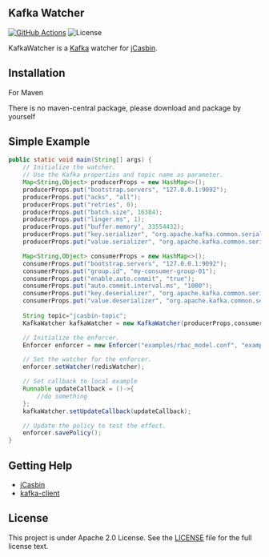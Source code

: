 Kafka Watcher
---
[![GitHub Actions](https://github.com/jcasbin/kafka-watcher/actions/workflows/ci.yml/badge.svg)](https://github.com/jcasbin/kafka-watcher/actions/workflows/ci.yml)
![License](https://img.shields.io/github/license/jcasbin/kafka-watcher)

KafkaWatcher is a [Kafka](https://kafka.apache.org) watcher for [jCasbin](https://github.com/casbin/jcasbin).

## Installation

For Maven

There is no maven-central package, please download and package by yourself

## Simple Example

```java
public static void main(String[] args) {
    // Initialize the watcher.
    // Use the Kafka properties and topic name as parameter.
    Map<String,Object> producerProps = new HashMap<>();
    producerProps.put("bootstrap.servers", "127.0.0.1:9092");
    producerProps.put("acks", "all");
    producerProps.put("retries", 0);
    producerProps.put("batch.size", 16384);
    producerProps.put("linger.ms", 1);
    producerProps.put("buffer.memory", 33554432);
    producerProps.put("key.serializer", "org.apache.kafka.common.serialization.StringSerializer");
    producerProps.put("value.serializer", "org.apache.kafka.common.serialization.StringSerializer");

    Map<String,Object> consumerProps = new HashMap<>();
    consumerProps.put("bootstrap.servers", "127.0.0.1:9092");
    consumerProps.put("group.id", "my-consumer-group-01");
    consumerProps.put("enable.auto.commit", "true");
    consumerProps.put("auto.commit.interval.ms", "1000");
    consumerProps.put("key.deserializer", "org.apache.kafka.common.serialization.StringDeserializer");
    consumerProps.put("value.deserializer", "org.apache.kafka.common.serialization.StringDeserializer");
    
    String topic="jcasbin-topic";
    KafkaWatcher kafkaWatcher = new KafkaWatcher(producerProps,consumerProps, topic);

    // Initialize the enforcer.
    Enforcer enforcer = new Enforcer("examples/rbac_model.conf", "examples/rbac_policy.csv");

    // Set the watcher for the enforcer.
    enforcer.setWatcher(redisWatcher);

    // Set callback to local example
    Runnable updateCallback = ()->{
        //do something
    };
    kafkaWatcher.setUpdateCallback(updateCallback);

    // Update the policy to test the effect.
    enforcer.savePolicy();
}
```

## Getting Help

- [jCasbin](https://github.com/casbin/jCasbin)
- [kafka-client](https://github.com/apache/kafka)

## License

This project is under Apache 2.0 License. See the [LICENSE](LICENSE) file for the full license text.
